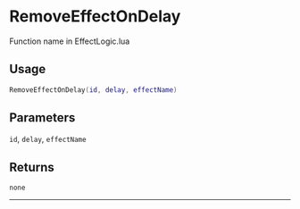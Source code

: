 # RemoveEffectOnDelay
Function name in EffectLogic.lua
## Usage
```lua
RemoveEffectOnDelay(id, delay, effectName)
```
## Parameters
`id`, `delay`, `effectName`
## Returns
`none`

---